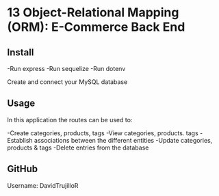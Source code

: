 # 13 Object-Relational Mapping (ORM): E-Commerce Back End

## Install

-Run express
-Run sequelize
-Run dotenv

Create and connect your MySQL database

## Usage

In this application the routes can be used to:

-Create categories, products, tags
-View categories, products. tags
-Establish associations between the different entities
-Update categories, products & tags
-Delete entries from the database

## GitHub

Username: DavidTrujilloR